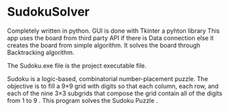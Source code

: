 # SudokuSolver

Completely written in python.
GUI is done with Tkinter a pyhton library
This app uses the board from third party API if there is Data connection else it creates the board from simple algorithm.
It solves the board through Backtracking algorithm.

The Sudoku.exe file is the project executable file.

Sudoku is a logic-based, combinatorial number-placement puzzle. The objective is to fill a 9×9 grid with digits so that each column, each row, and each of the nine 3×3 subgrids that compose the grid contain all of the digits from 1 to 9 . This program solves the Sudoku Puzzle .
